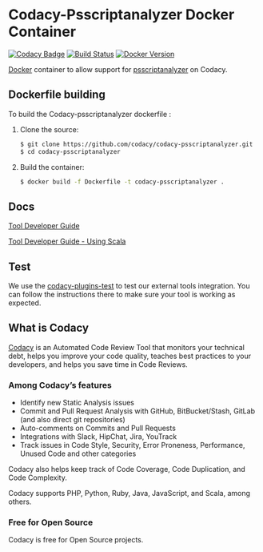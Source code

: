 # Codacy-Psscriptanalyzer Docker Container

[![Codacy Badge](https://api.codacy.com/project/badge/Grade/c5d062c19785439980803f4557f9e441)](https://www.codacy.com/app/Codacy/codacy-psscriptanalyzer?utm_source=github.com&amp;utm_medium=referral&amp;utm_content=codacy/codacy-psscriptanalyzer&amp;utm_campaign=Badge_Grade)
[![Build Status](https://circleci.com/gh/codacy/codacy-psscriptanalyzer.svg?style=shield&circle-token=:circle-token)](https://circleci.com/gh/codacy/codacy-psscriptanalyzer)
[![Docker Version](https://images.microbadger.com/badges/version/codacy/codacy-psscriptanalyzer.svg)](https://microbadger.com/images/codacy/codacy-psscriptanalyzer "Get your own version badge on microbadger.com")

[Docker](https://www.docker.com) container to allow support for [psscriptanalyzer](https://github.com/PowerShell/PSScriptAnalyzer) on Codacy.

## Dockerfile building

To build the Codacy-psscriptanalyzer dockerfile : 

1. Clone the source:

    ``` sh
	$ git clone https://github.com/codacy/codacy-psscriptanalyzer.git
	$ cd codacy-psscriptanalyzer
    ```

2. Build the container:

    ``` sh
    $ docker build -f Dockerfile -t codacy-psscriptanalyzer .
    ```

## Docs

[Tool Developer Guide](https://support.codacy.com/hc/en-us/articles/207994725-Tool-Developer-Guide)

[Tool Developer Guide - Using Scala](https://support.codacy.com/hc/en-us/articles/207280379-Tool-Developer-Guide-Using-Scala)

## Test

We use the [codacy-plugins-test](https://github.com/codacy/codacy-plugins-test) to test our external tools integration.
You can follow the instructions there to make sure your tool is working as expected.

## What is Codacy

[Codacy](https://www.codacy.com/) is an Automated Code Review Tool that monitors your technical debt, helps you improve your code quality, teaches best practices to your developers, and helps you save time in Code Reviews.

### Among Codacy’s features

- Identify new Static Analysis issues
- Commit and Pull Request Analysis with GitHub, BitBucket/Stash, GitLab (and also direct git repositories)
- Auto-comments on Commits and Pull Requests
- Integrations with Slack, HipChat, Jira, YouTrack
- Track issues in Code Style, Security, Error Proneness, Performance, Unused Code and other categories

Codacy also helps keep track of Code Coverage, Code Duplication, and Code Complexity.

Codacy supports PHP, Python, Ruby, Java, JavaScript, and Scala, among others.

### Free for Open Source

Codacy is free for Open Source projects.
